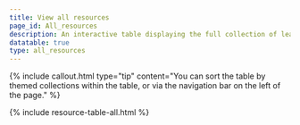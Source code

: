 ```yaml
---
title: View all resources
page_id: All_resources
description: An interactive table displaying the full collection of learning resources housed in the Learning Library
datatable: true
type: all_resources
---
```

{% include callout.html type="tip" content="You can sort the table by themed collections within the table, or via the navigation bar on the left of the page." %}

{% include resource-table-all.html %}
